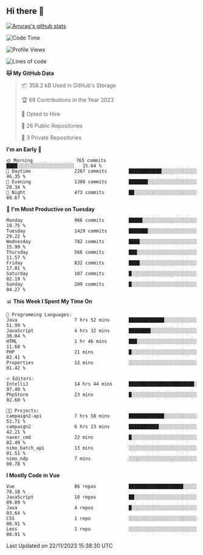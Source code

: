 ## Hi there 👋

[![Anurag's github stats](https://github-readme-stats.vercel.app/api?username=Songwonseok)](https://github.com/anuraghazra/github-readme-stats)



<!--START_SECTION:waka-->
![Code Time](http://img.shields.io/badge/Code%20Time-2%2C560%20hrs%2031%20mins-blue)

![Profile Views](http://img.shields.io/badge/Profile%20Views-0-blue)

![Lines of code](https://img.shields.io/badge/From%20Hello%20World%20I%27ve%20Written-34.8%20million%20lines%20of%20code-blue)

**🐱 My GitHub Data** 

> 📦 358.2 kB Used in GitHub's Storage 
 > 
> 🏆 69 Contributions in the Year 2023
 > 
> 💼 Opted to Hire
 > 
> 📜 26 Public Repositories 
 > 
> 🔑 3 Private Repositories 
 > 
**I'm an Early 🐤** 

```text
🌞 Morning                765 commits         ████░░░░░░░░░░░░░░░░░░░░░   15.64 % 
🌆 Daytime                2267 commits        ████████████░░░░░░░░░░░░░   46.35 % 
🌃 Evening                1386 commits        ███████░░░░░░░░░░░░░░░░░░   28.34 % 
🌙 Night                  473 commits         ██░░░░░░░░░░░░░░░░░░░░░░░   09.67 % 
```
📅 **I'm Most Productive on Tuesday** 

```text
Monday                   966 commits         █████░░░░░░░░░░░░░░░░░░░░   19.75 % 
Tuesday                  1429 commits        ███████░░░░░░░░░░░░░░░░░░   29.22 % 
Wednesday                782 commits         ████░░░░░░░░░░░░░░░░░░░░░   15.99 % 
Thursday                 566 commits         ███░░░░░░░░░░░░░░░░░░░░░░   11.57 % 
Friday                   832 commits         ████░░░░░░░░░░░░░░░░░░░░░   17.01 % 
Saturday                 107 commits         █░░░░░░░░░░░░░░░░░░░░░░░░   02.19 % 
Sunday                   209 commits         █░░░░░░░░░░░░░░░░░░░░░░░░   04.27 % 
```


📊 **This Week I Spent My Time On** 

```text
💬 Programming Languages: 
Java                     7 hrs 52 mins       █████████████░░░░░░░░░░░░   51.99 % 
JavaScript               4 hrs 32 mins       ████████░░░░░░░░░░░░░░░░░   30.04 % 
HTML                     1 hr 46 mins        ███░░░░░░░░░░░░░░░░░░░░░░   11.68 % 
PHP                      21 mins             █░░░░░░░░░░░░░░░░░░░░░░░░   02.41 % 
Properties               12 mins             ░░░░░░░░░░░░░░░░░░░░░░░░░   01.42 % 

🔥 Editors: 
IntelliJ                 14 hrs 44 mins      ████████████████████████░   97.40 % 
PhpStorm                 23 mins             █░░░░░░░░░░░░░░░░░░░░░░░░   02.60 % 

🐱‍💻 Projects: 
campaign2-api            7 hrs 58 mins       █████████████░░░░░░░░░░░░   52.71 % 
campaign2                6 hrs 23 mins       ███████████░░░░░░░░░░░░░░   42.21 % 
naver_cmd                22 mins             █░░░░░░░░░░░░░░░░░░░░░░░░   02.49 % 
nimo_batch_api           13 mins             ░░░░░░░░░░░░░░░░░░░░░░░░░   01.51 % 
nimo_ndp                 7 mins              ░░░░░░░░░░░░░░░░░░░░░░░░░   00.78 % 
```

**I Mostly Code in Vue** 

```text
Vue                      86 repos            ████████████████████░░░░░   78.18 % 
JavaScript               10 repos            ██░░░░░░░░░░░░░░░░░░░░░░░   09.09 % 
Java                     4 repos             █░░░░░░░░░░░░░░░░░░░░░░░░   03.64 % 
CSS                      1 repo              ░░░░░░░░░░░░░░░░░░░░░░░░░   00.91 % 
Less                     1 repo              ░░░░░░░░░░░░░░░░░░░░░░░░░   00.91 % 
```




 Last Updated on 22/11/2023 15:38:30 UTC
<!--END_SECTION:waka-->
